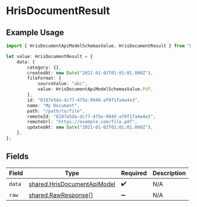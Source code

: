 # HrisDocumentResult

## Example Usage

```typescript
import { HrisDocumentApiModelSchemasValue, HrisDocumentResult } from "@stackone/stackone-client-ts/sdk/models/shared";

let value: HrisDocumentResult = {
    data: {
        category: {},
        createdAt: new Date("2021-01-01T01:01:01.000Z"),
        fileFormat: {
            sourceValue: "abc",
            value: HrisDocumentApiModelSchemasValue.Pdf,
        },
        id: "8187e5da-dc77-475e-9949-af0f1fa4e4e3",
        name: "My Document",
        path: "/path/to/file",
        remoteId: "8187e5da-dc77-475e-9949-af0f1fa4e4e3",
        remoteUrl: "https://example.com/file.pdf",
        updatedAt: new Date("2021-01-02T01:01:01.000Z"),
    },
};
```

## Fields

| Field                                                                             | Type                                                                              | Required                                                                          | Description                                                                       |
| --------------------------------------------------------------------------------- | --------------------------------------------------------------------------------- | --------------------------------------------------------------------------------- | --------------------------------------------------------------------------------- |
| `data`                                                                            | [shared.HrisDocumentApiModel](../../../sdk/models/shared/hrisdocumentapimodel.md) | :heavy_check_mark:                                                                | N/A                                                                               |
| `raw`                                                                             | [shared.RawResponse](../../../sdk/models/shared/rawresponse.md)[]                 | :heavy_minus_sign:                                                                | N/A                                                                               |